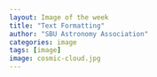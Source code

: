 ```yaml
---
layout: Image of the week
title: "Text Formatting"
author: "SBU Astronomy Association"
categories: image
tags: [image]
image: cosmic-cloud.jpg
---
```


